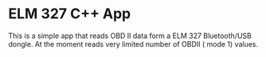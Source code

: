 # ELM 327 C++ App

This is a simple app that reads OBD II data form a ELM 327 Bluetooth/USB dongle.
At the moment reads very limited number of OBDII ( mode 1) values.
